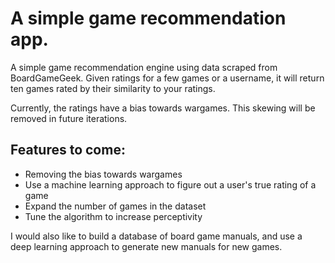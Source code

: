 # A simple game recommendation app.

A simple game recommendation engine using data scraped from BoardGameGeek. Given ratings for a few games or a username, it will return ten games rated by their similarity to your ratings.

Currently, the ratings have a bias towards wargames. This skewing will be removed in future iterations.

## Features to come:
- Removing the bias towards wargames
- Use a machine learning approach to figure out a user's true rating of a game
- Expand the number of games in the dataset
- Tune the algorithm to increase perceptivity

I would also like to build a database of board game manuals, and use a deep learning approach to generate new manuals for new games.